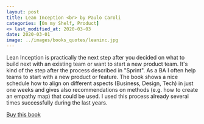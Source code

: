 ```yaml
---
layout: post
title: Lean Inception <br> by Paulo Caroli
categories: [On my Shelf, Product]
<> last_modified_at: 2020-03-03
date: 2020-03-01
image: ../images/books_quotes/leaninc.jpg
---
```


Lean Inception is practically the next step after you decided on what to build next with an existing team or want to start a new product team. It's kind of the step after the process described in "Sprint". As a BA I often help teams to start with a new product or feature. The book shows a nice schedule how to align on different aspects (Business, Design, Tech) in just one weeks and gives also recommendations on methods (e.g. how to create an empathy map) that could be used. I used this process already several times successfully during the last years.

[Buy this book](https://www.amazon.com/-/de/Lean-Inception-Align-People-Product-ebook/dp/B079CMQQB5/ref=sr_1_3?__mk_de_DE=%C3%85M%C3%85%C5%BD%C3%95%C3%91&dchild=1&keywords=paulo+caroli&qid=1591641762&sr=8-3)